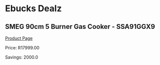 
# Ebucks Dealz
## SMEG 90cm 5 Burner Gas Cooker - SSA91GGX9
[Product Page](https://www.ebucks.com/web/shop/productSelected.do?prodId=894852457&catId=704989856)

Price: R17999.00

Savings: 2000.0


	
